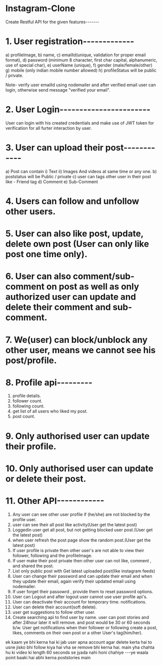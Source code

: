 # Instagram-Clone
Create Restful API for the given features-------

# 1. User registration-------------
a) profileImage,
b) name,
c) emailId(unique, validation for proper email format),
d) password (minimum 8 character, first char capital, alphanumeric, use of
special char),
e) userName (unique),
f) gender (male/female/other)
g) mobile (only indian mobile number allowed)
h) profileStatus will be public / private.

Note- verify user emailId using nodemailer and after verified email user can login, otherwise send message  "verified your email".

# 2. User Login-----------------------
   User can login with his created credentials and make use of JWT token for
   verification for all furter interaction by user.

# 3. User can upload their post------------
a) Post can contain
i) Text
ii) Images And videos at same time or any one.
b) poststatus will be Public / private 
c) user can tags other user in their post like - Friend tag
d) Comment
e) Sub-Comment

# 4. Users can follow and unfollow other users.
# 5. User can also like post, update, delete own post (User can only like post one time only).
# 6. User can also comment/sub-comment on post as well as only authorized user can update and delete their comment and sub-comment.
# 7. We(user) can block/unblock any other user, means we cannot see his post/profile.

# 8. Profile api---------
1. profile details.
2. follower count.
3. following count.
4. get list of all users who liked my post.
5. post count.

# 9. Only authorised user can update their profile.
# 10. Only authorised user can update or delete their post.
 


# 11. Other API------------
1. Any user can see other user profile if (he/she) are not blocked by the profile user.
2. user can see their all post like activity(User get the latest post)
3. Loggedin user get all post, but not getting blocked user post.(User get the latest post)
4. when user refresh the post page show the random post.(User get the latest post)
5. If user profile is private then other user's are not able to view their follower, following and the profileImage.
6. If user make their post private then other user can not like, comment , and shared the post.  
7. List only public post with Get latest uploaded post(like instagram feeds)
8. User can change their password and can update their email and when they update their email, again verify their updated email using nodemailer.
9. If user forget their passowrd , provide them to reset password options.
10. User can Logout and after logout user cannot use user profile api's.
11. User can  deactivate their account for temporary time. notifications.
12. User can delete their account(soft delete).
13. user get suggestions to follow other user.
14. Create searching api to find user by name.
    user can post stories and after 24hour later it will remove. and post would be 30 or 60 seconds b/w.
User get notifications when their follower or following create a post, likes, comments  on their own post or a other User's tag(him/her).

ek kaam ye bhi kerna hai ki jab user apna account agar delete kerta hai to usne jisko bhi follow kiya hai vha se remove bhi kerna hai.
main yha chahta hu ki video ki length 60 seconds se jyada nahi honi chahiye ---ye waala point baaki hai abhi kerna poststories main